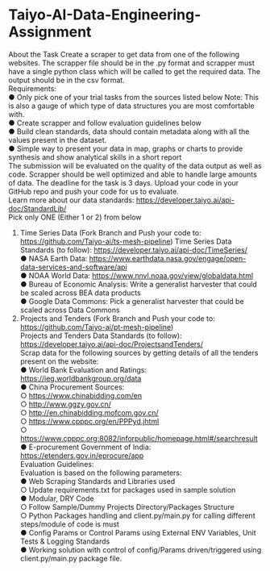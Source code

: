 # Taiyo-AI-Data-Engineering-Assignment

About the Task
Create a scraper to get data from one of the following websites. The scrapper file should be in
the .py format and scrapper must have a single python class which will be called to get the required data.
The output should be in the csv format.\
Requirements:\
● Only pick one of your trial tasks from the sources listed below
Note: This is also a gauge of which type of data structures you are most comfortable with.\
● Create scrapper and follow evaluation guidelines below\
● Build clean standards, data should contain metadata along with all the values present in the
dataset.\
● Simple way to present your data in map, graphs or charts to provide synthesis and show
analytical skills in a short report\
The submission will be evaluated on the quality of the data output as well as code. Scrapper should be
well optimized and able to handle large amounts of data. The deadline for the task is 3 days. Upload
your code in your GitHub repo and push your code for us to evaluate.\
Learn more about our data standards: https://developer.taiyo.ai/api-doc/StandardLib/<br/>
Pick only ONE (Either 1 or 2) from below<br/>
1. Time Series Data (Fork Branch and Push your code to: https://github.com/Taiyo-ai/ts-mesh-pipeline)
Time Series Data Standards (to follow): https://developer.taiyo.ai/api-doc/TimeSeries/<br/>
● NASA Earth Data: https://www.earthdata.nasa.gov/engage/open-data-services-and-software/api<br/>
● NOAA World Data: https://www.nnvl.noaa.gov/view/globaldata.html<br/>
● Bureau of Economic Analysis: Write a generalist harvester that could be scaled across BEA data products<br/>
● Google Data Commons: Pick a generalist harvester that could be scaled across Data Commons<br/>
2. Projects and Tenders (Fork Branch and Push your code to:
https://github.com/Taiyo-ai/pt-mesh-pipeline)<br/>
Projects and Tenders Data Standards (to follow): https://developer.taiyo.ai/api-doc/ProjectsandTenders/<br/>
Scrap data for the following sources by getting details of all the tenders present on the website:<br/>
● World Bank Evaluation and Ratings: https://ieg.worldbankgroup.org/data<br/>
● China Procurement Sources:<br/>
○ https://www.chinabidding.com/en<br/>
○ http://www.ggzy.gov.cn/<br/>
○ http://en.chinabidding.mofcom.gov.cn/<br/>
○ https://www.cpppc.org/en/PPPyd.jhtml<br/>
○ https://www.cpppc.org:8082/inforpublic/homepage.html#/searchresult<br/>
● E-procurement Government of India: https://etenders.gov.in/eprocure/app<br/>
Evaluation Guidelines:<br/>
Evaluation is based on the following parameters:<br/>
● Web Scraping Standards and Libraries used<br/>
○ Update requirements.txt for packages used in sample solution<br/>
● Modular, DRY Code<br/>
○ Follow Sample/Dummy Projects Directory/Packages Structure<br/>
○ Python Packages handling and client.py/main.py for calling different steps/module of
code is must<br/>
● Config Params or Control Params using External ENV Variables, Unit Tests & Logging Standards<br/>
● Working solution with control of config/Params driven/triggered using client.py/main.py package
file.<br/>
